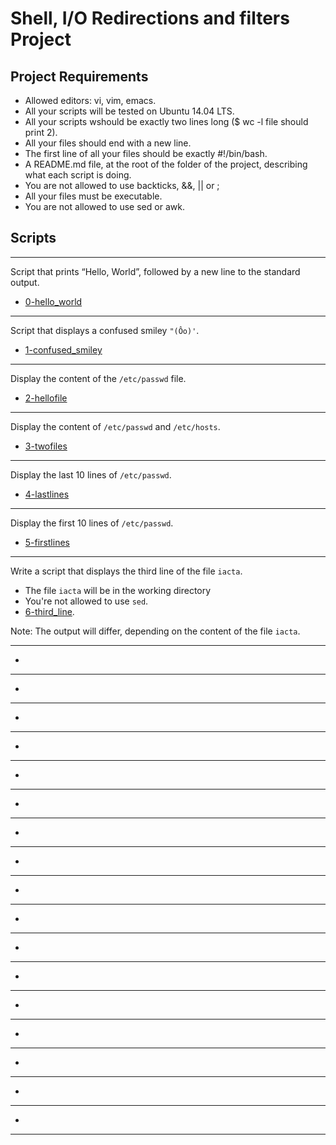 # Shell, I/O Redirections and filters Project

## Project Requirements
* Allowed editors: vi, vim, emacs.
* All your scripts will be tested on Ubuntu 14.04 LTS.
* All your scripts wshould be exactly two lines long ($ wc -l file
  should print 2).
* All your files should end with a new line.
* The first line of all your files should be exactly #!/bin/bash.
* A README.md file, at the root of the folder of the project,
  describing what each script is doing.
* You are not allowed to use backticks, &&, || or ;
* All your files must be executable.
* You are not allowed to use sed or awk.

## Scripts
***
Script that prints “Hello, World”, followed by a new line to the standard output.
* [0-hello_world](../0x02-shell_redirections/0-hello_world)

***
Script that displays a confused smiley `"(Ôo)'`.
* [1-confused_smiley](../0x02-shell_redirections/1-confused_smiley)

***
Display the content of the `/etc/passwd` file.
* [2-hellofile](../0x02-shell_redirections/2-hellofile)

***
Display the content of `/etc/passwd` and `/etc/hosts`.
* [3-twofiles](../0x02-shell_redirections/3-twofiles)

***
Display the last 10 lines of `/etc/passwd`.
* [4-lastlines](../0x02-shell_redirections/4-lastlines)

***
Display the first 10 lines of `/etc/passwd`.
* [5-firstlines](../0x02-shell_redirections/5-firstlines)

***
Write a script that displays the third line of the file `iacta`.

* The file `iacta` will be in the working directory
* You're not allowed to use `sed`.
* [6-third_line](../0x02-shell_redirections/6-third_line).

Note: The output will differ, depending on the content of the file `iacta`.

***

* [](../0x02-shell_redirections/)

***

* [](../0x02-shell_redirections/)

***

* [](../0x02-shell_redirections/)

***

* [](../0x02-shell_redirections/)

***

* [](../0x02-shell_redirections/)

***

* [](../0x02-shell_redirections/)

***

* [](../0x02-shell_redirections/)

***

* [](../0x02-shell_redirections/)

***

* [](../0x02-shell_redirections/)

***

* [](../0x02-shell_redirections/)

***

* [](../0x02-shell_redirections/)

***

* [](../0x02-shell_redirections/)

***

* [](../0x02-shell_redirections/)

***

* [](../0x02-shell_redirections/)

***

* [](../0x02-shell_redirections/)

***

* [](../0x02-shell_redirections/)

***

* [](../0x02-shell_redirections/)

***
